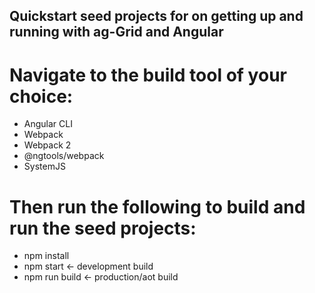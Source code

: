 ## Quickstart seed projects for on getting up and running with ag-Grid and Angular

# Navigate to the build tool of your choice: 
* Angular CLI
* Webpack
* Webpack 2
* @ngtools/webpack
* SystemJS

# Then run the following to build and run the seed projects:

* npm install
* npm start         <- development build
* npm run build     <- production/aot build
